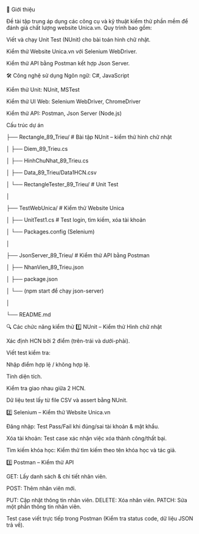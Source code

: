 📖 Giới thiệu

Đề tài tập trung áp dụng các công cụ và kỹ thuật kiểm thử phần mềm để đánh giá chất lượng website Unica.vn.
Quy trình bao gồm:

Viết và chạy Unit Test (NUnit) cho bài toán hình chữ nhật.

Kiểm thử Website Unica.vn với Selenium WebDriver.

Kiểm thử API bằng Postman kết hợp Json Server.

🛠️ Công nghệ sử dụng
Ngôn ngữ: C#, JavaScript

Kiểm thử Unit: NUnit, MSTest

Kiểm thử UI Web: Selenium WebDriver, ChromeDriver

Kiểm thử API: Postman, Json Server (Node.js)


Cấu trúc dự án

├── Rectangle_89_Trieu/               # Bài tập NUnit – kiểm thử hình chữ nhật

│   ├── Diem_89_Trieu.cs

│   ├── HinhChuNhat_89_Trieu.cs

│   ├── Data_89_Trieu/Data1HCN.csv

│   └── RectangleTester_89_Trieu/     # Unit Test

│

├── TestWebUnica/                     # Kiểm thử Website Unica

│   ├── UnitTest1.cs                  # Test login, tìm kiếm, xóa tài khoản

│   └── Packages.config (Selenium)

│

├── JsonServer_89_Trieu/              # Kiểm thử API bằng Postman

│   ├── NhanVien_89_Trieu.json

│   ├── package.json

│   └── (npm start để chạy json-server)

│

└── README.md

🔍 Các chức năng kiểm thử
1️⃣ NUnit – Kiểm thử Hình chữ nhật

Xác định HCN bởi 2 điểm (trên-trái và dưới-phải).

Viết test kiểm tra:

Nhập điểm hợp lệ / không hợp lệ.

Tính diện tích.

Kiểm tra giao nhau giữa 2 HCN.

Dữ liệu test lấy từ file CSV và assert bằng NUnit.

2️⃣ Selenium – Kiểm thử Website Unica.vn

Đăng nhập: Test Pass/Fail khi đúng/sai tài khoản & mật khẩu.

Xóa tài khoản: Test case xác nhận việc xóa thành công/thất bại.

Tìm kiếm khóa học: Kiểm thử tìm kiếm theo tên khóa học và tác giả.

3️⃣ Postman – Kiểm thử API

GET: Lấy danh sách & chi tiết nhân viên.

POST: Thêm nhân viên mới.

PUT: Cập nhật thông tin nhân viên.
DELETE: Xóa nhân viên.
PATCH: Sửa một phần thông tin nhân viên.

Test case viết trực tiếp trong Postman (Kiểm tra status code, dữ liệu JSON trả về).
